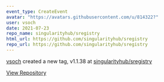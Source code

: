 ```yaml
---
event_type: CreateEvent
avatar: "https://avatars.githubusercontent.com/u/814322?"
user: vsoch
date: 2021-07-23
repo_name: singularityhub/sregistry
html_url: https://github.com/singularityhub/sregistry
repo_url: https://github.com/singularityhub/sregistry
---
```


<a href='https://github.com/vsoch' target='_blank'>vsoch</a> created a new tag, v1.1.38 at <a href='https://github.com/singularityhub/sregistry' target='_blank'>singularityhub/sregistry</a>

<a href='https://github.com/singularityhub/sregistry' target='_blank'>View Repository</a>